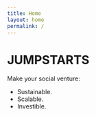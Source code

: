 ```yaml
---
title: Home
layout: home
permalink: /
---
```

# JUMPSTARTS

Make your social venture:

- Sustainable.
- Scalable.
- Investible.

